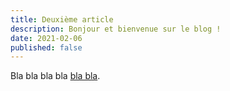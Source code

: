 ```yaml
---
title: Deuxième article
description: Bonjour et bienvenue sur le blog !
date: 2021-02-06
published: false
---
```


Bla bla bla bla [bla bla](#).